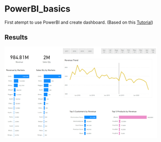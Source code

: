 # PowerBI_basics

First atempt to use PowerBI and create dashboard. (Based on this [Tutorial](https://youtube.com/playlist?list=PLeo1K3hjS3utcb9nKtanhcn8jd2E0Hp9b))

## Results

![alt text](https://github.com/VitaMac/PowerBI_basics/blob/main/powbiex.PNG?raw=true)
